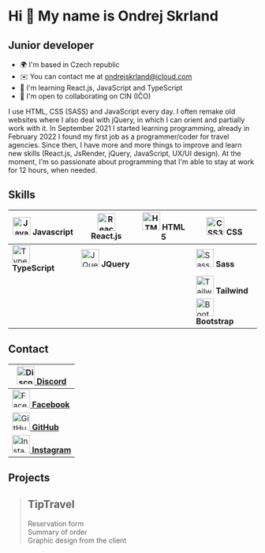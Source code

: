 

Hi 👋 My name is Ondrej Skrland
===============================
Junior developer
----------------
* 🌍  I'm based in Czech republic
* ✉️  You can contact me at [ondrejskrland@icloud.com](mailto:ondrejskrland@icloud.com)
* 🧠  I'm learning React.js, JavaScript and TypeScript
* 🤝  I'm open to collaborating on CIN (IČO)

I use HTML, CSS (SASS) and JavaScript every day. I often remake old websites where I also deal with jQuery, in which I can orient and partially work with it. In September 2021 I started learning programming, already in February 2022 I found my first job as a programmer/coder for travel agencies. Since then, I have more and more things to improve and learn new skills (React.js, JsRender, jQuery, JavaScript, UX/UI design). At the moment, I'm so passionate about programming that I'm able to stay at work for 12 hours, when needed.

Skills
----------------
| <img src="https://raw.githubusercontent.com/danielcranney/readme-generator/main/public/icons/skills/javascript-colored.svg" width="36" height="36" alt="JavaScript"/> **Javascript** 	| <img src="https://raw.githubusercontent.com/danielcranney/readme-generator/main/public/icons/skills/react-colored.svg" width="36" height="36" alt="React"/> **React.js** 	| <img src="https://raw.githubusercontent.com/danielcranney/readme-generator/main/public/icons/skills/html5-colored.svg" width="36" height="36" alt="HTML5"/> **HTML 5** 	| <img src="https://raw.githubusercontent.com/danielcranney/readme-generator/main/public/icons/skills/css3-colored.svg" width="36" height="36" alt="CSS3"/> **CSS** 	|
|---	|---	|---	|---	|
| <img src="https://raw.githubusercontent.com/danielcranney/readme-generator/main/public/icons/skills/typescript-colored.svg" width="36" height="36" alt="TypeScript"/> **TypeScript** 	| <img src="https://raw.githubusercontent.com/danielcranney/readme-generator/main/public/icons/skills/jquery-colored.svg" width="36" height="36" alt="JQuery"/> **JQuery** 	|  	| <img src="https://raw.githubusercontent.com/danielcranney/readme-generator/main/public/icons/skills/sass-colored.svg" width="36" height="36" alt="Sass"/> **Sass** 	|
|  	|  	|  	| <img src="https://raw.githubusercontent.com/danielcranney/readme-generator/main/public/icons/skills/tailwindcss-colored.svg" width="36" height="36" alt="TailwindCSS"/> **Tailwind** 	|
|  	|  	|  	| <img src="https://raw.githubusercontent.com/danielcranney/readme-generator/main/public/icons/skills/bootstrap-colored.svg" width="36" height="36" alt="Bootstrap"/> **Bootstrap** 	|

Contact
----------------
| <a href="https://discord.com/users/9531" target="_blank" rel="noreferrer" title='Discord'><img src="https://raw.githubusercontent.com/danielcranney/readme-generator/main/public/icons/socials/discord.svg" width="36" height="36" alt="Discord"/> **Discord**</a> 	|
|---	|
| <a href="https://www.facebook.com/ondrejskrland" title='Facebook' target="_blank" rel="noreferrer"><img src="https://raw.githubusercontent.com/danielcranney/readme-generator/main/public/icons/socials/facebook.svg" width="36" height="36" alt="Facebook"/> **Facebook**</a> 	|
| <a href="https://www.github.com/OndrejSkrland" target="_blank" rel="noreferrer" title='GitHub'><img src="https://raw.githubusercontent.com/danielcranney/readme-generator/main/public/icons/socials/github.svg" width="36" height="36" alt='GitHub' /> **GitHub**</a> 	|
| <a href="http://www.instagram.com/ondrej_skrland" target="_blank" rel="noreferrer" title='Instagram'><img src="https://raw.githubusercontent.com/danielcranney/readme-generator/main/public/icons/socials/instagram.svg" width="36" height="36" alt='Instagram'/> **Instagram**</a> 	|

Projects
----------------

> **TipTravel** 
> ----------------
>  Reservation form</br>
>  Summary of order</br>
>  Graphic design from the client
